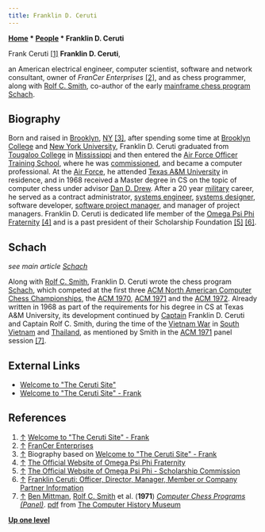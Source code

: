 ```yaml
---
title: Franklin D. Ceruti
---
```

**[Home](Home "Home") * [People](People "People") * Franklin D. Ceruti**

[](http://www.ceruti.net/id16.htm) Frank Ceruti <a id="cite-note-1" href="#cite-ref-1">[1]</a>
**Franklin D. Ceruti**,

an American electrical engineer, computer scientist, software and network consultant, owner of *FranCer Enterprises* <a id="cite-note-2" href="#cite-ref-2">[2]</a>, and as chess programmer, along with [Rolf C. Smith](Rolf_C._Smith "Rolf C. Smith"), co-author of the early [mainframe chess program](Category:Mainframe "Category:Mainframe") [Schach](</Schach_(US)> "Schach (US)").

## Biography

Born and raised in [Brooklyn](https://en.wikipedia.org/wiki/Brooklyn), [NY](https://en.wikipedia.org/wiki/New_York) <a id="cite-note-3" href="#cite-ref-3">[3]</a>, after spending some time at [Brooklyn College](https://en.wikipedia.org/wiki/Brooklyn_College) and [New York University](https://en.wikipedia.org/wiki/New_York_University), Franklin D. Ceruti graduated from [Tougaloo College](https://en.wikipedia.org/wiki/Tougaloo_College) in [Mississippi](https://en.wikipedia.org/wiki/Mississippi) and then entered the [Air Force Officer Training School](https://en.wikipedia.org/wiki/Air_Force_Officer_Training_School), where he was [commissioned](https://en.wikipedia.org/wiki/Officer_%28armed_forces%29), and became a computer professional. At the [Air Force](https://en.wikipedia.org/wiki/United_States_Air_Force), he attended [Texas A&M University](https://en.wikipedia.org/wiki/Texas_A%26M_University) in residence, and in 1968 received a Master degree in CS on the topic of computer chess under advisor [Dan D. Drew](Dan_D._Drew "Dan D. Drew"). After a 20 year [military](https://en.wikipedia.org/wiki/Military) career, he served as a contract administrator, [systems engineer](https://en.wikipedia.org/wiki/Systems_engineering), [systems designer](https://en.wikipedia.org/wiki/Systems_design), software developer, [software project manager](https://en.wikipedia.org/wiki/Project_manager#Software_Project_Manager), and manager of project managers. Franklin D. Ceruti is dedicated life member of the [Omega Psi Phi](https://en.wikipedia.org/wiki/Omega_Psi_Phi) [Fraternity](https://en.wikipedia.org/wiki/Fraternity) <a id="cite-note-4" href="#cite-ref-4">[4]</a> and is a past president of their Scholarship Foundation <a id="cite-note-5" href="#cite-ref-5">[5]</a> <a id="cite-note-6" href="#cite-ref-6">[6]</a>.

## Schach

*see main article [Schach](</Schach_(US)> "Schach (US)")*

Along with [Rolf C. Smith](Rolf_C._Smith "Rolf C. Smith"), Franklin D. Ceruti wrote the chess program [Schach](</Schach_(US)> "Schach (US)"), which competed at the first three [ACM North American Computer Chess Championships](ACM_North_American_Computer_Chess_Championship "ACM North American Computer Chess Championship"), the [ACM 1970](ACM_1970 "ACM 1970"), [ACM 1971](ACM_1971 "ACM 1971") and the [ACM 1972](ACM_1972 "ACM 1972"). Already written in 1968 as part of the requirements for his degree in CS at Texas A&M University, its development continued by [Captain](https://en.wikipedia.org/wiki/Captain_%28United_States_O-3%29) Franklin D. Ceruti and Captain Rolf C. Smith, during the time of the [Vietnam War](https://en.wikipedia.org/wiki/Vietnam_War) in [South Vietnam](https://en.wikipedia.org/wiki/South_Vietnam) and [Thailand](https://en.wikipedia.org/wiki/Thailand), as mentioned by Smith in the [ACM 1971](ACM_1971 "ACM 1971") panel session <a id="cite-note-7" href="#cite-ref-7">[7]</a>.

## External Links

- [Welcome to "The Ceruti Site"](http://www.ceruti.net/index.htm)
- [Welcome to "The Ceruti Site" - Frank](http://www.ceruti.net/id16.htm)

## References

1. <a id="cite-ref-1" href="#cite-note-1">↑</a> [Welcome to "The Ceruti Site" - Frank](http://www.ceruti.net/id16.htm)
1. <a id="cite-ref-2" href="#cite-note-2">↑</a> [FranCer Enterprises](http://www.ceruti.net/id36.htm)
1. <a id="cite-ref-3" href="#cite-note-3">↑</a> Biography based on [Welcome to "The Ceruti Site" - Frank](http://www.ceruti.net/id16.htm)
1. <a id="cite-ref-4" href="#cite-note-4">↑</a> [The Official Website of Omega Psi Phi Fraternity](http://oppf.org/home.asp)
1. <a id="cite-ref-5" href="#cite-note-5">↑</a> [The Official Website of Omega Psi Phi - Scholarship Commission](http://oppf.org/scholarship/)
1. <a id="cite-ref-6" href="#cite-note-6">↑</a> [Franklin Ceruti: Officer, Director, Manager, Member or Company Partner Information](http://www.bizapedia.com/people/FRANKLIN-CERUTI.html)
1. <a id="cite-ref-7" href="#cite-note-7">↑</a> [Ben Mittman](Ben_Mittman "Ben Mittman"), [Rolf C. Smith](Rolf_C._Smith "Rolf C. Smith") et al. (**1971**) *[Computer Chess Programs (Panel)](http://www.computerhistory.org/chess/full_record.php?iid=doc-431614f6d1ee8)*. [pdf](http://archive.computerhistory.org/projects/chess/related_materials/text/3-1%20and%203-3.computer_chess_panel.mittman/3-1%20and%203-3.computer_chess_panel.mittman_etc.1971.ACM.062303021.pdf) from [The Computer History Museum](The_Computer_History_Museum "The Computer History Museum")

**[Up one level](People "People")**

